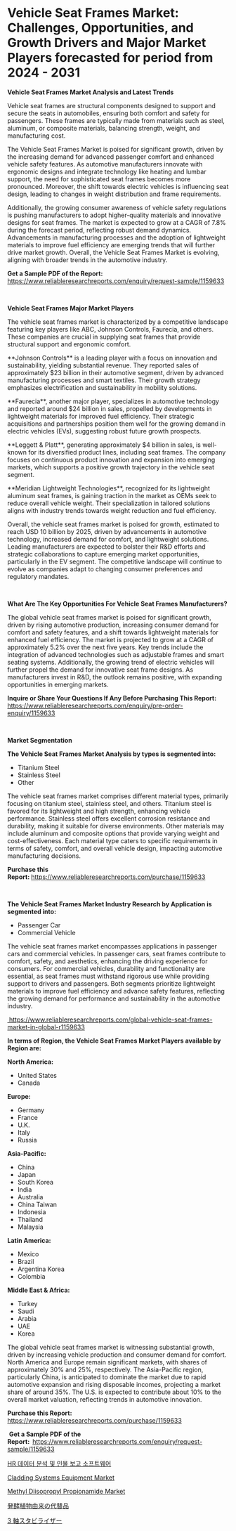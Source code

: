 <p><h1>Vehicle Seat Frames Market: Challenges, Opportunities, and Growth Drivers and Major Market Players forecasted for period from 2024 - 2031</h1></p><p><strong>Vehicle Seat Frames Market Analysis and Latest Trends</strong></p>
<p><p>Vehicle seat frames are structural components designed to support and secure the seats in automobiles, ensuring both comfort and safety for passengers. These frames are typically made from materials such as steel, aluminum, or composite materials, balancing strength, weight, and manufacturing cost. </p><p>The Vehicle Seat Frames Market is poised for significant growth, driven by the increasing demand for advanced passenger comfort and enhanced vehicle safety features. As automotive manufacturers innovate with ergonomic designs and integrate technology like heating and lumbar support, the need for sophisticated seat frames becomes more pronounced. Moreover, the shift towards electric vehicles is influencing seat design, leading to changes in weight distribution and frame requirements.</p><p>Additionally, the growing consumer awareness of vehicle safety regulations is pushing manufacturers to adopt higher-quality materials and innovative designs for seat frames. The market is expected to grow at a CAGR of 7.8% during the forecast period, reflecting robust demand dynamics. Advancements in manufacturing processes and the adoption of lightweight materials to improve fuel efficiency are emerging trends that will further drive market growth. Overall, the Vehicle Seat Frames Market is evolving, aligning with broader trends in the automotive industry.</p></p>
<p><strong>Get a Sample PDF of the Report:&nbsp;</strong> <a href="https://www.reliableresearchreports.com/enquiry/request-sample/1159633">https://www.reliableresearchreports.com/enquiry/request-sample/1159633</a></p>
<p>&nbsp;</p>
<p><strong>Vehicle Seat Frames Major Market Players</strong></p>
<p><p>The vehicle seat frames market is characterized by a competitive landscape featuring key players like ABC, Johnson Controls, Faurecia, and others. These companies are crucial in supplying seat frames that provide structural support and ergonomic comfort.</p><p>**Johnson Controls** is a leading player with a focus on innovation and sustainability, yielding substantial revenue. They reported sales of approximately $23 billion in their automotive segment, driven by advanced manufacturing processes and smart textiles. Their growth strategy emphasizes electrification and sustainability in mobility solutions.</p><p>**Faurecia**, another major player, specializes in automotive technology and reported around $24 billion in sales, propelled by developments in lightweight materials for improved fuel efficiency. Their strategic acquisitions and partnerships position them well for the growing demand in electric vehicles (EVs), suggesting robust future growth prospects.</p><p>**Leggett & Platt**, generating approximately $4 billion in sales, is well-known for its diversified product lines, including seat frames. The company focuses on continuous product innovation and expansion into emerging markets, which supports a positive growth trajectory in the vehicle seat segment.</p><p>**Meridian Lightweight Technologies**, recognized for its lightweight aluminum seat frames, is gaining traction in the market as OEMs seek to reduce overall vehicle weight. Their specialization in tailored solutions aligns with industry trends towards weight reduction and fuel efficiency.</p><p>Overall, the vehicle seat frames market is poised for growth, estimated to reach USD 10 billion by 2025, driven by advancements in automotive technology, increased demand for comfort, and lightweight solutions. Leading manufacturers are expected to bolster their R&D efforts and strategic collaborations to capture emerging market opportunities, particularly in the EV segment. The competitive landscape will continue to evolve as companies adapt to changing consumer preferences and regulatory mandates.</p></p>
<p>&nbsp;</p>
<p><strong>What Are The Key Opportunities For Vehicle Seat Frames Manufacturers?</strong></p>
<p><p>The global vehicle seat frames market is poised for significant growth, driven by rising automotive production, increasing consumer demand for comfort and safety features, and a shift towards lightweight materials for enhanced fuel efficiency. The market is projected to grow at a CAGR of approximately 5.2% over the next five years. Key trends include the integration of advanced technologies such as adjustable frames and smart seating systems. Additionally, the growing trend of electric vehicles will further propel the demand for innovative seat frame designs. As manufacturers invest in R&D, the outlook remains positive, with expanding opportunities in emerging markets.</p></p>
<p><strong>Inquire or Share Your Questions If Any Before Purchasing This Report:</strong> <a href="https://www.reliableresearchreports.com/enquiry/pre-order-enquiry/1159633">https://www.reliableresearchreports.com/enquiry/pre-order-enquiry/1159633</a></p>
<p>&nbsp;</p>
<p><strong>Market Segmentation</strong></p>
<p><strong>The Vehicle Seat Frames Market Analysis by types is segmented into:</strong></p>
<p><ul><li>Titanium Steel</li><li>Stainless Steel</li><li>Other</li></ul></p>
<p><p>The vehicle seat frames market comprises different material types, primarily focusing on titanium steel, stainless steel, and others. Titanium steel is favored for its lightweight and high strength, enhancing vehicle performance. Stainless steel offers excellent corrosion resistance and durability, making it suitable for diverse environments. Other materials may include aluminum and composite options that provide varying weight and cost-effectiveness. Each material type caters to specific requirements in terms of safety, comfort, and overall vehicle design, impacting automotive manufacturing decisions.</p></p>
<p><strong>Purchase this Report:&nbsp;</strong><a href="https://www.reliableresearchreports.com/purchase/1159633">https://www.reliableresearchreports.com/purchase/1159633</a></p>
<p>&nbsp;</p>
<p><strong>The Vehicle Seat Frames Market Industry Research by Application is segmented into:</strong></p>
<p><ul><li>Passenger Car</li><li>Commercial Vehicle</li></ul></p>
<p><p>The vehicle seat frames market encompasses applications in passenger cars and commercial vehicles. In passenger cars, seat frames contribute to comfort, safety, and aesthetics, enhancing the driving experience for consumers. For commercial vehicles, durability and functionality are essential, as seat frames must withstand rigorous use while providing support to drivers and passengers. Both segments prioritize lightweight materials to improve fuel efficiency and advance safety features, reflecting the growing demand for performance and sustainability in the automotive industry.</p></p>
<p><a href="https://www.reliableresearchreports.com/global-vehicle-seat-frames-market-in-global-r1159633">&nbsp;https://www.reliableresearchreports.com/global-vehicle-seat-frames-market-in-global-r1159633</a></p>
<p><strong>In terms of Region, the Vehicle Seat Frames Market Players available by Region are:</strong></p>
<p>
    <p> <strong> North America: </strong>
        <ul>
            <li>United States</li>
            <li>Canada</li>
        </ul>
        </p> 
    <p> <strong> Europe: </strong>
        <ul>
            <li>Germany</li>
            <li>France</li>
            <li>U.K.</li>
            <li>Italy</li>
            <li>Russia</li>
        </ul>
        </p> 
    <p> <strong> Asia-Pacific: </strong>
        <ul>
            <li>China</li>
            <li>Japan</li>
            <li>South Korea</li>
            <li>India</li>
            <li>Australia</li>
            <li>China Taiwan</li>
            <li>Indonesia</li>
            <li>Thailand</li>
            <li>Malaysia</li>
        </ul>
        </p> 
    <p> <strong> Latin America: </strong>
        <ul>
            <li>Mexico</li>
            <li>Brazil</li>
            <li>Argentina Korea</li>
            <li>Colombia</li>
        </ul>
        </p> 
    <p> <strong> Middle East & Africa: </strong>
        <ul>
            <li>Turkey</li>
            <li>Saudi</li>
            <li>Arabia</li>
            <li>UAE</li>
            <li>Korea</li>
        </ul>
    </p>
    </p>
<p><p>The global vehicle seat frames market is witnessing substantial growth, driven by increasing vehicle production and consumer demand for comfort. North America and Europe remain significant markets, with shares of approximately 30% and 25%, respectively. The Asia-Pacific region, particularly China, is anticipated to dominate the market due to rapid automotive expansion and rising disposable incomes, projecting a market share of around 35%. The U.S. is expected to contribute about 10% to the overall market valuation, reflecting trends in automotive innovation.</p></p>
<p><strong>Purchase this Report: </strong><a href="https://www.reliableresearchreports.com/purchase/1159633">https://www.reliableresearchreports.com/purchase/1159633</a></p>
<p>&nbsp;<strong>Get a Sample PDF of the Report:&nbsp;&nbsp;</strong><a href="https://www.reliableresearchreports.com/enquiry/request-sample/1159633">https://www.reliableresearchreports.com/enquiry/request-sample/1159633</a></p>
<p><strong></strong></p>
<p><p><a href="https://medium.com/@kacrimipp/%EC%84%B8%EA%B3%84-hr-data-analysis-people-reporting-software-market-%EC%9D%80-2024%EC%97%90%EC%84%9C-2031%EB%A1%9C-%EC%97%B0%ED%8F%89%EA%B7%A0-%EC%A6%9D%EA%B0%80%EC%9C%A8%EC%9D%84-%EB%B3%B4%EC%9D%BC-%EA%B2%83%EC%9C%BC%EB%A1%9C-%EC%98%88%EC%83%81%EB%90%A9%EB%8B%88%EB%8B%A4-7ea2f048448f">HR 데이터 분석 및 인물 보고 소프트웨어</a></p><p><a href="https://github.com/NasrinKhan99/Market-Research-Report-List-1/blob/main/cladding-systems-equipment-market.md">Cladding Systems Equipment Market</a></p><p><a href="https://www.linkedin.com/pulse/methyl-diisopropyl-propionamide-market-trends-regional-1minc?trackingId=L0elV5C3SkSY%2FjgOeVvKMw%3D%3D">Methyl Diisopropyl Propionamide Market</a></p><p><a href="https://medium.com/@gordonjast2023/fermented-plant-based-alternatives-cbf2aafe28f3">発酵植物由来の代替品</a></p><p><a href="https://medium.com/@gordonjast2023/3-axis-stabilizer-market-%E3%81%AE%E3%82%B0%E3%83%AD%E3%83%BC%E3%83%90%E3%83%AB%E5%B8%82%E5%A0%B4%E6%A6%82%E8%A6%81%E3%81%AF-%E4%B8%96%E7%95%8C%E3%81%8A%E3%82%88%E3%81%B3%E4%B8%BB%E8%A6%81%E5%B8%82%E5%A0%B4%E3%81%AB%E3%81%8A%E3%81%91%E3%82%8B%E6%A5%AD%E7%95%8C%E3%81%AB%E5%BD%B1%E9%9F%BF%E3%82%92%E4%B8%8E%E3%81%88%E3%82%8B%E4%B8%BB%E8%A6%81%E3%81%AA%E3%83%88%E3%83%AC%E3%83%B3%E3%83%89%E3%81%AB%E3%81%A4%E3%81%84%E3%81%A6-%E7%8B%AC%E8%87%AA%E3%81%AE%E8%A6%96%E7%82%B9%E3%82%92%E6%8F%90%E4%BE%9B%E3%81%97%E3%81%BE%E3%81%99-13e881fc0733">3 軸スタビライザー</a></p></p>